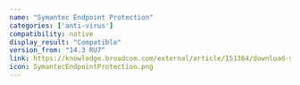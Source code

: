 ```yaml
---
name: "Symantec Endpoint Protection"
categories: ['anti-virus']
compatibility: native
display_result: "Compatible"
version_from: "14.3 RU7"
link: https://knowledge.broadcom.com/external/article/151364/download-symantec-enterprise-security-so.html
icon: SymantecEndpointProtection.png
---
```


